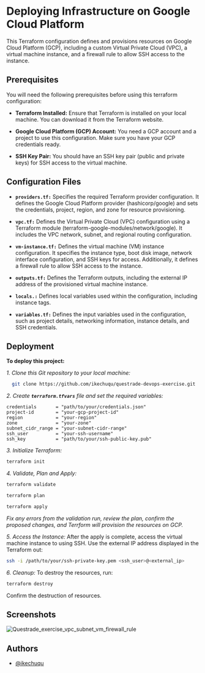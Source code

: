 
# Deploying Infrastructure on Google Cloud Platform

This Terraform configuration defines and provisions resources on Google Cloud Platform (GCP), including a custom Virtual Private Cloud (VPC), a virtual machine instance, and a firewall rule to allow SSH access to the instance.

## Prerequisites

You will need the following prerequisites before using this terraform configuration:

- **Terraform Installed:** Ensure that Terraform is installed on your local machine. You can download it from the Terraform website.

- **Google Cloud Platform (GCP) Account:** You need a GCP account and a project to use this configuration. Make sure you have your GCP credentials ready.

- **SSH Key Pair:** You should have an SSH key pair (public and private keys) for SSH access to the virtual machine.
## Configuration Files

- **`providers.tf:`** Specifies the required Terraform provider configuration. It defines the Google Cloud Platform provider (hashicorp/google) and sets the credentials, project, region, and zone for resource provisioning.

- **`vpc.tf:`** Defines the Virtual Private Cloud (VPC) configuration using a Terraform module (terraform-google-modules/network/google). It includes the VPC network, subnet, and regional routing configuration.

- **`vm-instance.tf:`** Defines the virtual machine (VM) instance configuration. It specifies the instance type, boot disk image, network interface configuration, and SSH keys for access. Additionally, it defines a firewall rule to allow SSH access to the instance.

- **`outputs.tf:`** Defines the Terraform outputs, including the external IP address of the provisioned virtual machine instance.

- **`locals.:`** Defines local variables used within the configuration, including instance tags.

- **`variables.tf:`** Defines the input variables used in the configuration, such as project details, networking information, instance details, and SSH credentials.

## Deployment

**To deploy this project:**

*1. Clone this Git repository to your local machine:*
```bash
  git clone https://github.com/ikechuqu/questrade-devops-exercise.git
```

*2. Create **`terraform.tfvars`** file and set the required variables:*
```hcl
credentials       = "path/to/your/credentials.json"
project-id        = "your-gcp-project-id"
region            = "your-region"
zone              = "your-zone"
subnet_cidr_range = "your-subnet-cidr-range"
ssh_user          = "your-ssh-username"
ssh_key           = "path/to/your/ssh-public-key.pub"
```
*3. Initialize Terraform:*
```bash
terraform init
```

*4. Validate, Plan and Apply:*
```bash
terraform validate

terraform plan

terraform apply
```
*Fix any errors from the validation run, review the plan, confirm the proposed changes, and Terrform will provision the resources on GCP.*

*5. Access the Instance:*
After the apply is complete, access the virtual machine instance to using SSH. Use the external IP address displayed in the Terraform out:
```bash
ssh -i /path/to/your/ssh-private-key.pem <ssh_user>@<external_ip>
```

*6. Cleanup:*
To destroy the resources, run:
```bash
terraform destroy
```
Confirm the destruction of resources.
## Screenshots

![Questrade_exercise_vpc_subnet_vm_firewall_rule](https://github.com/ikechuqu/questrade-devops-exercise/assets/28604664/efe93ade-6ff6-482b-8882-9647da19adcb)

## Authors

- [@ikechuqu](https://github.com/ikechuqu)

